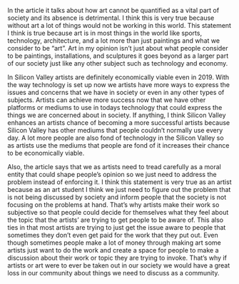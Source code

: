  In the article it talks about how art cannot be quantified as a vital part of society and its absence is detrimental. I think this is very true because without art a lot of things would not be working in this world. This statement I think is true because art is in most things in the world like sports, technology, architecture, and a lot more than just paintings and what we consider to be “art”. Art in my opinion isn’t just about what people consider to be paintings, installations, and sculptures it goes beyond as a larger part of our society just like any other subject such as technology and economy. 

In Silicon Valley artists are definitely economically viable even in 2019. With the way technology is set up now we artists have more ways to express the issues and concerns that we have in society or even in any other types of subjects. Artists can achieve more success now that we have other platforms or mediums to use in todays technology that could express the things we are concerned about in society. If anything, I think Silicon Valley enhances an artists chance of becoming a more successful artists because Silicon Valley has other mediums that people couldn’t normally use every day. A lot more people are also fond of technology in the Silicon Valley so as artists use the mediums that people are fond of it increases their chance to be economically viable.

Also, the article says that we as artists need to tread carefully as a moral entity that could shape people’s opinion so we just need to address the problem instead of enforcing it. I think this statement is very true as an artist because as an art student I think we just need to figure out the problem that is not being discussed by society and inform people that the society is not focusing on the problems at hand. That’s why artists make their work so subjective so that people could decide for themselves what they feel about the topic that the artists’ are trying to get people to be aware of. This also ties in that most artists are trying to just get the issue aware to people that sometimes they don’t even get paid for the work that they put out. Even though sometimes people make a lot of money through making art some artists just want to do the work and create a space for people to make a discussion about their work or topic they are trying to invoke. That’s why if artists or art were to ever be taken out in our society we would have a great loss in our community about things we need to discuss as a community.
